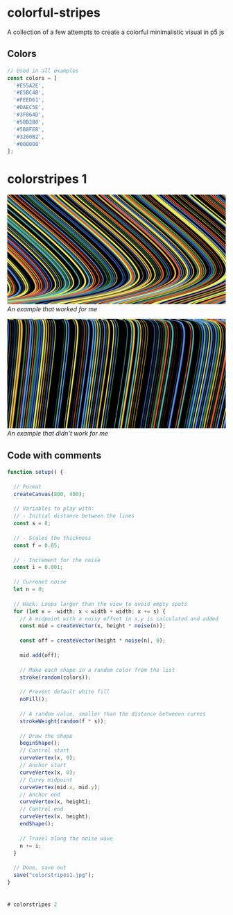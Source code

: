 # colorful-stripes
A collection of a few attempts to create a colorful minimalistic visual in p5 js

## Colors
```javascript
// Used in all examples
const colors = [
  '#E55A2E', 
  '#E5BC4B', 
  '#FEED61', 
  '#DAEC5E', 
  '#3F864D',
  '#58B2B0', 
  '#5B8FEB', 
  '#3260B2', 
  '#000000'
];
```

# colorstripes 1

![colorstripes1](colorstripes1(16).jpg)
*An example that worked for me*

![colorstripes1](colorstripes1(4).jpg)
*An example that didn't work for me*

## Code with comments
```javascript
function setup() {

  // Format
  createCanvas(800, 400);  
  
  // Variables to play with:
  // - Initial distance between the lines
  const s = 8;
  
  // - Scales the thickness 
  const f = 0.85;
  
  // - Increment for the noise 
  const i = 0.001;
  
  // Currenet noise 
  let n = 0;
  
  // Hack: Loops larger than the view to avoid empty spots
  for (let x = -width; x < width + width; x += s) {
    // A midpoint with a noisy offset in x,y is calculated and added
    const mid = createVector(x, height * noise(n));
    
    const off = createVector(height * noise(n), 0);
    
    mid.add(off);
    
    // Make each shape in a random color from the list
    stroke(random(colors));
    
    // Prevent default white fill
    noFill();
    
    // A random value, smaller than the distance betweeen curves
    strokeWeight(random(f * s));
    
    // Draw the shape
    beginShape();
    // Control start
    curveVertex(x, 0);
    // Anchor start
    curveVertex(x, 0);
    // Curvy midpoint
    curveVertex(mid.x, mid.y);
    // Anchor end
    curveVertex(x, height);
    // Control end
    curveVertex(x, height);
    endShape();
    
    // Travel along the noise wave
    n += i;
  }
  
  // Done, save out
  save("colorstripes1.jpg");
}


# colorstripes 2
